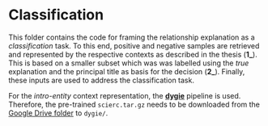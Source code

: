 # Classification

This folder contains the code for framing the relationship explanation as a *classification* task. To this end, positive and negative samples are retrieved and represented by the respective contexts as described in the thesis (**1_**). This is based on a smaller subset which was was labelled using the *true* explanation and the principal title as basis for the decision (**2_**). Finally, these inputs are used to address the classification task.

For the *intro-entity* context representation, the [**dygie**](https://github.com/dwadden/dygiepp) pipeline is used. Therefore, the pre-trained `scierc.tar.gz` needs to be downloaded from the [Google Drive folder](https://drive.google.com/drive/folders/1uGxfWfnK_PtNfKEfuc2EbCuEQpZpjnQJ?usp=sharing) to `dygie/`.
